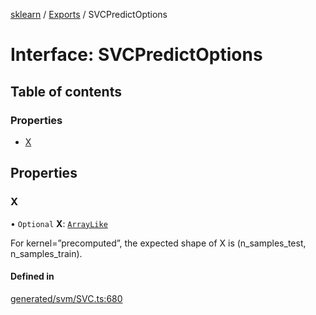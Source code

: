 [sklearn](../readme.md) / [Exports](../modules.md) / SVCPredictOptions

# Interface: SVCPredictOptions

## Table of contents

### Properties

- [X](SVCPredictOptions.md#x)

## Properties

### X

• `Optional` **X**: [`ArrayLike`](../modules.md#arraylike)

For kernel=”precomputed”, the expected shape of X is (n\_samples\_test, n\_samples\_train).

#### Defined in

[generated/svm/SVC.ts:680](https://github.com/transitive-bullshit/scikit-learn-ts/blob/367336a/packages/sklearn/src/generated/svm/SVC.ts#L680)
